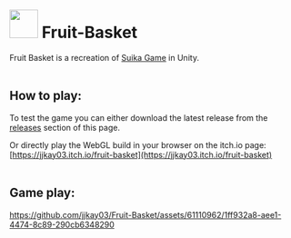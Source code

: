 # <img src="https://github.com/jjkay03/Fruit-Basket/assets/61110962/44514b9b-a72f-4122-b104-00aaa5331460" width="50"/> Fruit-Basket

Fruit Basket is a recreation of [Suika Game](https://www.nintendo.com/store/products/suika-game-switch/) in Unity.
<br> </br>

## How to play:
To test the game you can either download the latest release from the [releases](https://github.com/jjkay03/Fruit-Basket/releases) section of this page.

Or directly play the WebGL build in your browser on the itch.io page: [https://jjkay03.itch.io/fruit-basket](https://jjkay03.itch.io/fruit-basket)
<br> </br>

## Game play:
https://github.com/jjkay03/Fruit-Basket/assets/61110962/1ff932a8-aee1-4474-8c89-290cb6348290

